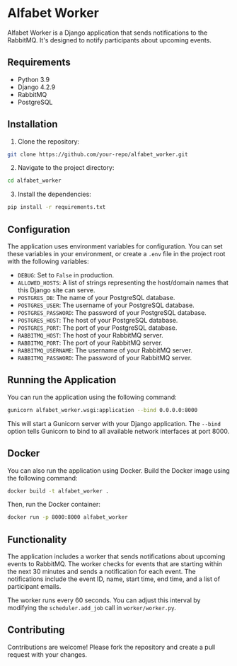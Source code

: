 

# Alfabet Worker

Alfabet Worker is a Django application that sends notifications to the RabbitMQ. It's designed to notify participants about upcoming events.

## Requirements

- Python 3.9
- Django 4.2.9
- RabbitMQ
- PostgreSQL

## Installation

1. Clone the repository:

```bash
git clone https://github.com/your-repo/alfabet_worker.git
```

2. Navigate to the project directory:

```bash
cd alfabet_worker
```

3. Install the dependencies:

```bash
pip install -r requirements.txt
```

## Configuration

The application uses environment variables for configuration. You can set these variables in your environment, or create a `.env` file in the project root with the following variables:

- `DEBUG`: Set to `False` in production.
- `ALLOWED_HOSTS`: A list of strings representing the host/domain names that this Django site can serve.
- `POSTGRES_DB`: The name of your PostgreSQL database.
- `POSTGRES_USER`: The username of your PostgreSQL database.
- `POSTGRES_PASSWORD`: The password of your PostgreSQL database.
- `POSTGRES_HOST`: The host of your PostgreSQL database.
- `POSTGRES_PORT`: The port of your PostgreSQL database.
- `RABBITMQ_HOST`: The host of your RabbitMQ server.
- `RABBITMQ_PORT`: The port of your RabbitMQ server.
- `RABBITMQ_USERNAME`: The username of your RabbitMQ server.
- `RABBITMQ_PASSWORD`: The password of your RabbitMQ server.

## Running the Application

You can run the application using the following command:

```bash
gunicorn alfabet_worker.wsgi:application --bind 0.0.0.0:8000
```

This will start a Gunicorn server with your Django application. The `--bind` option tells Gunicorn to bind to all available network interfaces at port 8000.

## Docker

You can also run the application using Docker. Build the Docker image using the following command:

```bash
docker build -t alfabet_worker .
```

Then, run the Docker container:

```bash
docker run -p 8000:8000 alfabet_worker
```

## Functionality

The application includes a worker that sends notifications about upcoming events to RabbitMQ. The worker checks for events that are starting within the next 30 minutes and sends a notification for each event. The notifications include the event ID, name, start time, end time, and a list of participant emails.

The worker runs every 60 seconds. You can adjust this interval by modifying the `scheduler.add_job` call in `worker/worker.py`.

## Contributing

Contributions are welcome! Please fork the repository and create a pull request with your changes.